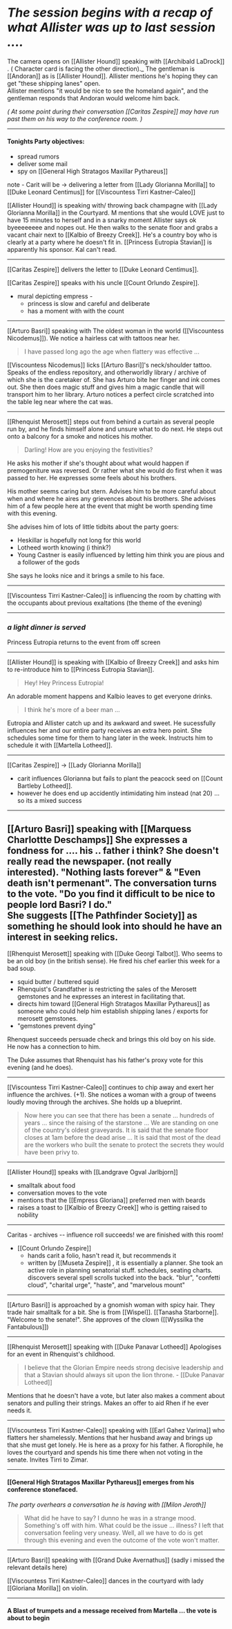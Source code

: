 
# _The session begins with a recap of what Allister was up to last session ...._

The camera opens on [[Allister Hound]] speaking with  [[Archibald LaDrock]] .  ( Character card is facing the other direction)._ The gentleman is [[Andoran]] as is [[Allister Hound]].  Allister mentions he's hoping they can get "these shipping lanes" open.  
Allister mentions "it would be nice to see the homeland again", and the gentleman responds that Andoran would welcome him back.

_( At some point during their conversation [[Caritas Zespire]] may have run past them on his way to the conference room. )_

---
#### Tonights Party objectives:
- spread rumors
- deliver some mail
- spy on [[General High Stratagos Maxillar Pythareus]]

note - Carit will be -> delivering a letter from [[Lady Glorianna Morilla]] to [[Duke Leonard Centimus]] for [[Viscountess Tirri Kastner-Caleo]]

[[Allister Hound]] is speaking with/ throwing back champagne with [[Lady Glorianna Morilla]] in the Courtyard.  M mentions that she would LOVE just to have 15 minutes to herself and in a snarky moment Allister says ok byeeeeeeee and nopes out.  He then walks to the senate floor and grabs a vacant chair next to [[Kalbio of Breezy Creek]].  He's a country boy who is clearly at a party where he doesn't fit in.  [[Princess Eutropia Stavian]] is apparently his sponsor.  Kal can't read.  

---

[[Caritas Zespire]] delivers the letter to [[Duke Leonard Centimus]].

[[Caritas Zespire]] speaks with his uncle [[Count Orlundo Zespire]].
- mural depicting empress - 
	- princess is slow and careful and deliberate 
	- has a moment with with the count

---

[[Arturo Basri]] speaking with The oldest woman in the world ([[Viscountess Nicodemus]]).  We notice a hairless cat with tattoos near her. 

> I have passed long ago the age when flattery was effective ...

[[Viscountess Nicodemus]] licks [[Arturo Basri]]'s neck/shoulder tattoo.  
Speaks of the endless repository, and otherworldly library / archive of which she is the caretaker of.  She has Arturo bite her finger and ink comes out.  She then does magic stuff and gives him a magic candle that will transport him to her library.  Arturo notices a perfect circle scratched into the table leg near where the cat was.

---

[[Rhenquist Merosett]] steps out from behind a curtain as several people run by, and he finds himself alone and unsure what to do next.  He steps out onto a balcony for a smoke and notices his mother.

> Darling!  How are you enjoying the festivities?

He asks his mother if she's thought about what would happen if premogeniture was reversed.  Or rather what she would do first when it was passed to her.  He expresses some feels about his brothers.

His mother seems caring but stern. Advises him to be more careful about when and where he aires any grievences about his brothers.  She advises him of a few people here at the event that might be worth spending time with this evening. 

She advises him of lots of little tidbits about the party goers:
- Heskillar is hopefully not long for this world
- Lotheed worth knowing (i think?)
- Young Castner is easily influenced by letting him think you are pious and a follower of the gods

She says he looks nice and it brings a smile to his face.

---

[[Viscountess Tirri Kastner-Caleo]] is influencing the room by chatting with the occupants about previous exaltations (the theme of the evening)

---

### _a light dinner is served_
Princess Eutropia returns to the event from off screen

---

[[Allister Hound]] is speaking with [[Kalbio of Breezy Creek]] and asks him to re-introduce him to [[Princess Eutropia Stavian]].  

> Hey!  Hey Princess Eutropia!

An adorable moment happens and Kalbio leaves to get everyone drinks.

> I think he's more of a beer man ...

Eutropia and Allister catch up and its awkward and sweet.  He sucessfully influences her and our entire party receives an extra hero point.  She schedules some time for them to hang later in the week.  Instructs him to schedule it with [[Martella Lotheed]].

---

[[Caritas Zespire]] -> [[Lady Glorianna Morilla]] 
- carit influences Glorianna but fails to plant the peacock seed on [[Count Bartleby Lotheed]].
- however he does end up accidently intimidating him instead (nat 20) ... so its a mixed success

---
[[Arturo Basri]] speaking with [[Marquess Charlottte Deschamps]]
She expresses a fondness for .... his .. father i think?  She doesn't really read the newspaper. (not really interested).  "Nothing lasts forever" & "Even death isn't permenant". The conversation turns to the vote.  "Do you find it difficult to be nice to people lord Basri?  I do."  
She suggests [[The Pathfinder Society]] as something he should look into should he have an interest in seeking relics.
---

[[Rhenquist Merosett]] speaking with [[Duke Georgi Talbot]].  Who seems to be an old boy (in the british sense).  He fired his chef earlier this week for a bad soup.  
- squid butter / buttered squid
- Rhenquist's Grandfather is restricting the sales of the Merosett gemstones and he expresses an interest in facilitating that.
- directs him toward [[General High Stratagos Maxillar Pythareus]] as someone who could help him establish shipping lanes / exports for merosett gemstones.
- "gemstones prevent dying"

Rhenquest succeeds persuade check and brings this old boy on his side.  He now has a connection to him.

The Duke assumes that Rhenquist has his father's proxy vote for this evening (and he does).

--- 

[[Viscountess Tirri Kastner-Caleo]] continues to chip away and exert her influence the archives. (+1).  She notices a woman with a group of tweens loudly moving through the archives.  She holds up a blueprint.

> Now here you can see that there has been a senate ... hundreds of years ... since the raising of the starstone ... We are standing on one of the country's oldest graveyards.  It is said that the senate floor closes at 1am before the dead arise ...  It is said that most of the dead are the workers who built the senate to protect the secrets they would have been privy to.

---

[[Allister Hound]] speaks with [[Landgrave Ogval Jarlbjorn]]
- smalltalk about food
- conversation moves to the vote
- mentions that the [[Empress Gloriana]] preferred men with beards
- raises a toast to [[Kalbio of Breezy Creek]] who is getting raised to nobility


---

Caritas - archives -- influence roll succeeds!  we are finished with this room!
- [[Count Orlundo Zespire]]
	- hands carit a folio, hasn't read it, but recommends it
	- written by [[Museta Zespire]] , it is essentially a planner.  She took an active role in planning senatorial stuff.  schedules, seating charts.  discovers several spell scrolls tucked into the back.  "blur", "confetti cloud", "charital urge", "haste", and "marvelous mount"
---
[[Arturo Basri]] is approached by a gnomish woman with spicy hair.  They trade hair smalltalk for a bit.  She is from [[Wispel]].  [[Tanasha Starborne]].  "Welcome to the senate!".  She approves of the clown ([[Wyssilka the Fantabulous]])

---
[[Rhenquist Merosett]] speaking with [[Duke Panavar Lotheed]]
Apologises for an event in Rhenquist's childhood.  

>I believe that the Glorian Empire needs strong decisive leadership and that a Stavian should always sit upon the lion throne. - [[Duke Panavar Lotheed]]

Mentions that he doesn't have a vote, but later also makes a comment about senators and pulling their strings.  Makes an offer to aid Rhen if he ever needs it.

---

[[Viscountess Tirri Kastner-Caleo]] speaking with [[Earl Gahez Varima]] who flatters her shamelessly.  Mentions that her husband away and brings up that she must get lonely.  He is here as a proxy for his father.  A florophile, he loves the courtyard and spends his time there when not voting in the senate.  Invites Tirri to Zimar.

---

#### [[General High Stratagos Maxillar Pythareus]] emerges from his conference stonefaced.

_The party overhears a conversation he is having with [[Milon Jeroth]]_
> What did he have to say?  I dunno he was in a strange mood.  Something's off with him. What could be the issue ... illness?  I left that conversation feeling very uneasy.  Well, all we have to do is get through this evening and even the outcome of the vote won't matter.

---

[[Arturo Basri]] speaking with [[Grand Duke Avernathus]] (sadly i missed the relevant details here)

[[Viscountess Tirri Kastner-Caleo]] dances in the courtyard with lady [[Gloriana Morilla]] on violin.

---
#### A Blast of trumpets and a message received from Martella ... the vote is about to begin


